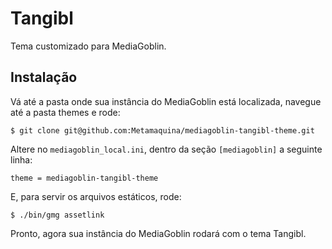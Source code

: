 # Tangibl

Tema customizado para MediaGoblin.

## Instalação

Vá até a pasta onde sua instância do MediaGoblin está localizada, navegue até a 
pasta themes e rode:

    $ git clone git@github.com:Metamaquina/mediagoblin-tangibl-theme.git

Altere no `mediagoblin_local.ini`, dentro da seção `[mediagoblin]` a seguinte linha:
    
    theme = mediagoblin-tangibl-theme

E, para servir os arquivos estáticos, rode:

    $ ./bin/gmg assetlink

Pronto, agora sua instância do MediaGoblin rodará com o tema Tangibl.
